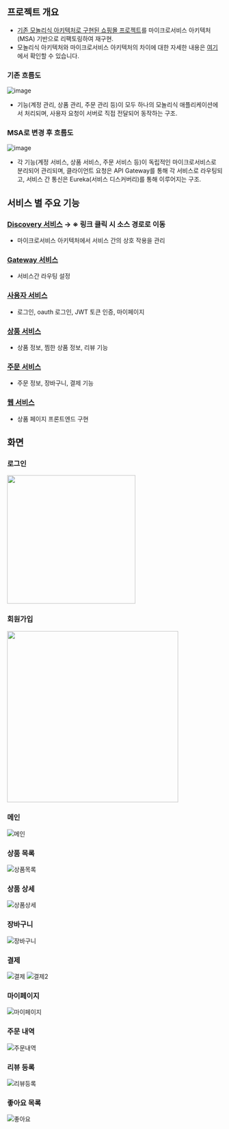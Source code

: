 
## 프로젝트 개요
- [기존 모놀리식 아키텍처로 구현된 쇼핑몰 프로젝트](https://github.com/tmdwn725/moon_shop_user)를 마이크로서비스 아키텍처(MSA) 기반으로 리팩토링하여 재구현.
- 모놀리식 아키텍처와 마이크로서비스 아키텍처의 차이에 대한 자세한 내용은 [여기](https://msj725.tistory.com/229)에서 확인할 수 있습니다.

### 기존 흐름도
![image](https://github.com/user-attachments/assets/99f1c559-6e35-4cfe-a2c5-e94f5410b3a3)
- 기능(계정 관리, 상품 관리, 주문 관리 등)이 모두 하나의 모놀리식 애플리케이션에서 처리되며, 사용자 요청이 서버로 직접 전달되어 동작하는 구조.

### MSA로 변경 후 흐름도
![image](https://github.com/user-attachments/assets/31145876-a6d6-4698-9930-dc9ecea0b504)
- 각 기능(계정 서비스, 상품 서비스, 주문 서비스 등)이 독립적인 마이크로서비스로 분리되어 관리되며, 클라이언트 요청은 API Gateway를 통해 각 서비스로 라우팅되고, 서비스 간 통신은 Eureka(서비스 디스커버리)를 통해 이루어지는 구조.


## 서비스 별 주요 기능

### [Discovery 서비스](https://github.com/sjmoon31/EurekaDiscoveryService/tree/master) → ※ 링크 클릭 시 소스 경로로 이동
- 마이크로서비스 아키텍처에서 서비스 간의 상호 작용을 관리
### [Gateway 서비스](https://github.com/sjmoon31/GatewayService/tree/master)
- 서비스간 라우팅 설정
### [사용자 서비스](https://github.com/sjmoon31/MemberService/tree/master)
- 로그인, oauth 로그인, JWT 토큰 인증, 마이페이지
### [상품 서비스](https://github.com/sjmoon31/ProductService/tree/master)
- 상품 정보, 찜한 상품 정보, 리뷰 기능
### [주문 서비스](https://github.com/sjmoon31/OrderService/tree/master)
- 주문 정보, 장바구니, 결제 기능
### [웹 서비스](https://github.com/sjmoon31/WebService/tree/master)
- 상품 페이지 프론트엔드 구현

## 화면

### 로그인
<img src="https://github.com/user-attachments/assets/17d7b4ac-c249-438f-8934-72a42ad51313" width="300">

### 회원가입
<img src="https://github.com/user-attachments/assets/ccdab4e7-a27a-4103-8d2b-7962e2ab0ed5" width="400">

### 메인
![메인](https://github.com/user-attachments/assets/640f8cd2-5407-47de-8181-b9d0715e3325)

### 상품 목록
![상품목록](https://github.com/user-attachments/assets/ea680a0f-b81f-4061-9382-d5269be145a7)

### 상품 상세
![상품상세](https://github.com/user-attachments/assets/03340100-863c-452d-98a8-53f1f504d1dd)

### 장바구니
![장바구니](https://github.com/user-attachments/assets/d876131c-1821-4d76-9027-374a119a5f82)

### 결제
![결제](https://github.com/user-attachments/assets/66452bda-0d19-4da4-879c-33d9ab09f3dd)
![결제2](https://github.com/user-attachments/assets/216fcb72-7e3b-4853-9ef7-986ec956bc1f)

### 마이페이지
![마이페이지](https://github.com/user-attachments/assets/6bd4a6b7-6ee2-4b30-99c9-7e2c53791065)

### 주문 내역
![주문내역](https://github.com/user-attachments/assets/f7eea451-0c48-4fb9-b325-4340b47a0b61)

### 리뷰 등록
![리뷰등록](https://github.com/user-attachments/assets/8c199d58-7aa9-4140-ba9f-6a05ff6556de)

### 좋아요 목록
![좋아요](https://github.com/user-attachments/assets/3facb333-98d6-427b-a1e8-665312ad607b)




